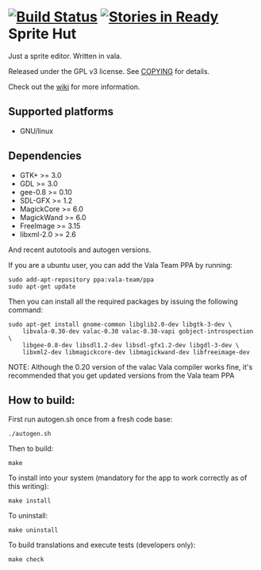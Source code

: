 [![Build Status](https://travis-ci.org/jjbernal/spritehut.svg?branch=master)](https://travis-ci.org/jjbernal/spritehut)
[![Stories in Ready](https://badge.waffle.io/jjbernal/spritehut.png?label=ready&title=Ready)](https://waffle.io/jjbernal/spritehut)
Sprite Hut
==========
Just a sprite editor. Written in vala.

Released under the GPL v3 license. See [COPYING](COPYING) for details.

Check out the [wiki](https://github.com/jjbernal/spritehut/wiki) for more information.

Supported platforms
-------------------
* GNU/linux

Dependencies
------------
* GTK+ >= 3.0
* GDL >= 3.0
* gee-0.8 >= 0.10
* SDL-GFX >= 1.2
* MagickCore >= 6.0
* MagickWand >= 6.0
* FreeImage >= 3.15
* libxml-2.0 >= 2.6

And recent autotools and autogen versions.

If you are a ubuntu user, you can add the Vala Team PPA by running:

    sudo add-apt-repository ppa:vala-team/ppa
    sudo apt-get update

Then you can install all the required packages by issuing the following command:

    sudo apt-get install gnome-common libglib2.0-dev libgtk-3-dev \
        libvala-0.30-dev valac-0.30 valac-0.30-vapi gobject-introspection \
        libgee-0.8-dev libsdl1.2-dev libsdl-gfx1.2-dev libgdl-3-dev \
        libxml2-dev libmagickcore-dev libmagickwand-dev libfreeimage-dev

 NOTE: Although the 0.20 version of the valac Vala compiler works fine, it's recommended
 that you get updated versions from the Vala team PPA


How to build:
-------------
First run autogen.sh once from a fresh code base:

    ./autogen.sh

Then to build:

    make

To install into your system (mandatory for the app to work correctly as of this writing):

    make install

To uninstall:

    make uninstall

To build translations and execute tests (developers only):

    make check

